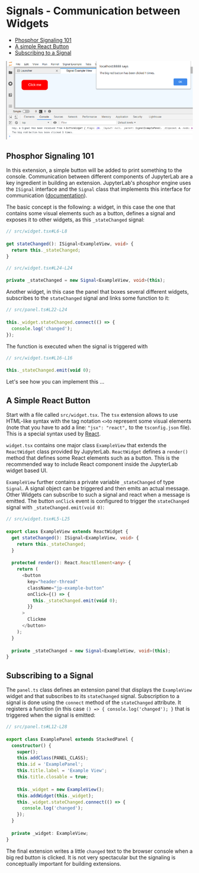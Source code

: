 # Signals - Communication between Widgets

- [Phosphor Signaling 101](#phosphor-signaling-101)
- [A simple React Button](#a-simple-react-button)
- [Subscribing to a Signal](#subscribing-to-a-signal)

![Button with Signal](preview.png)

## Phosphor Signaling 101

In this extension, a simple button will be added to print something to the console.
Communication between different components of JupyterLab are a key ingredient in building an
extension. JupyterLab's phosphor engine uses the `ISignal` interface and the
`Signal` class that implements this interface for communication
([documentation](https://phosphorjs.github.io/phosphor/api/signaling/globals.html)).

The basic concept is the following: a widget, in this case the one that contains
some visual elements such as a button, defines a signal and exposes it to other
widgets, as this `_stateChanged` signal:

```ts
// src/widget.tsx#L6-L8

get stateChanged(): ISignal<ExampleView, void> {
  return this._stateChanged;
}
```

```ts
// src/widget.tsx#L24-L24

private _stateChanged = new Signal<ExampleView, void>(this);
```

Another widget, in this case the panel that boxes several different widgets,
subscribes to the `stateChanged` signal and links some function to it:

```ts
// src/panel.ts#L22-L24

this._widget.stateChanged.connect(() => {
  console.log('changed');
});
```

The function is executed when the signal is triggered with

```ts
// src/widget.tsx#L16-L16

this._stateChanged.emit(void 0);
```

Let's see how you can implement this ...

## A Simple React Button

Start with a file called `src/widget.tsx`. The `tsx` extension allows to use
HTML-like syntax with the tag notation `<>`to represent some visual elements
(note that you have to add a line: `"jsx": "react",` to the
`tsconfig.json` file). This is a special syntax used by [React](https://reactjs.org/tutorial/tutorial.html).

`widget.tsx` contains one major class `ExampleView` that extends the
`ReactWidget` class provided by JupyterLab. `ReactWidget` defines a
`render()` method that defines some React elements such as a button. This
is the recommended way to include React component inside the JupyterLab widget
based UI.

`ExampleView` further contains a private variable `_stateChanged` of type
`Signal`. A signal object can be triggered and then emits an actual message.
Other Widgets can subscribe to such a signal and react when a message is
emitted. The button `onClick` event is configured to trigger the
`stateChanged` signal with `_stateChanged.emit(void 0)`:

```ts
// src/widget.tsx#L5-L25

export class ExampleView extends ReactWidget {
  get stateChanged(): ISignal<ExampleView, void> {
    return this._stateChanged;
  }

  protected render(): React.ReactElement<any> {
    return (
      <button
        key="header-thread"
        className="jp-example-button"
        onClick={() => {
          this._stateChanged.emit(void 0);
        }}
      >
        Clickme
      </button>
    );
  }

  private _stateChanged = new Signal<ExampleView, void>(this);
}
```

## Subscribing to a Signal

The `panel.ts` class defines an extension panel that displays the
`ExampleView` widget and that subscribes to its `stateChanged` signal.
Subscription to a signal is done using the `connect` method of the
`stateChanged` attribute. It registers a function (in this case
`() => { console.log('changed'); }` that is triggered when the signal is
emitted:

```ts
// src/panel.ts#L12-L28

export class ExamplePanel extends StackedPanel {
  constructor() {
    super();
    this.addClass(PANEL_CLASS);
    this.id = 'ExamplePanel';
    this.title.label = 'Example View';
    this.title.closable = true;

    this._widget = new ExampleView();
    this.addWidget(this._widget);
    this._widget.stateChanged.connect(() => {
      console.log('changed');
    });
  }

  private _widget: ExampleView;
}
```

The final extension writes a little `changed` text to the browser console when
a big red button is clicked. It is not very spectacular but the signaling is
conceptually important for building extensions.

